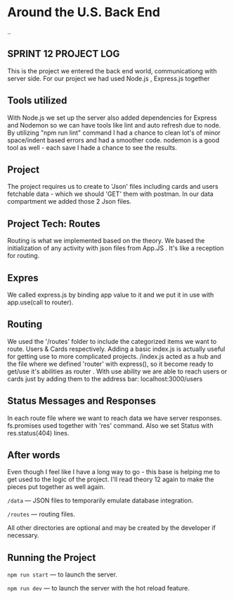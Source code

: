 # Around the U.S. Back End  
  ..
## SPRINT 12 PROJECT LOG

This is the project we entered the back end world, communicationg with server side.
For our project we had used Node.js , Express.js together 

## Tools utilized 
With Node.js we set up the server also added dependencies for Express and Nodemon so we can have tools like lint and auto refresh due to node.  By utilizing "npm run lint" command I had a chance to clean lot's of minor space/indent based errors and had a smoother code.
nodemon is a good tool as well - each save I hade a chance to see the results.

## Project 
The project requires us to create to 'Json' files including cards and users fetchable data - which we should 'GET' them with postman. In our data compartment we added those 2 Json files.

## Project Tech: Routes
Routing is what we implemented based on the theory.  We based the initialization of any activity with json files from App.JS . It's like a reception for routing.
  ## Expres   
  We called express.js by binding app value to it and we put it in use with app.use(call to router).
  ## Routing 
  We used the '/routes' folder to include the categorized items we want to route.  Users & Cards respectively. Adding a basic index.js is actually useful for getting use to more complicated projects. 
  /index.js  acted as a hub and the file where we defined 'router' with express(), so it become ready to get/use it's abilities as router . With use ability we are able to reach users or cards just by adding them to the address bar:
  localhost:3000/users  
  ## Status Messages and Responses
  In each route file where we want to reach data we have server responses. 
  fs.promises used together with 'res' command.
  Also we set Status with res.status(404) lines.

## After words
Even though I feel like I have a long way to go - this base is helping me to get used to the logic of the project. I'll read theory 12 again to make the pieces put together as well again.  


`/data` — JSON files to temporarily emulate database integration.  
  
`/routes` — routing files.  
  
All other directories are optional and may be created by the developer if necessary.   
  
## Running the Project  
  
`npm run start` — to launch the server.  
  
`npm run dev` — to launch the server with the hot reload feature.  



